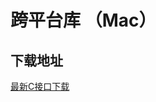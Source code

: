 # 跨平台库 （Mac）

## 下载地址

[最新C接口下载](https://imsdk-1252463788.cos.ap-guangzhou.myqcloud.com/4.5.111/cross-platform/TIM_Cross_Platform_Mac_latest.zip)
